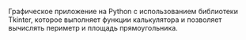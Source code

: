Графическое приложение на Python с использованием библиотеки Tkinter, которое выполняет функции калькулятора и позволяет вычислять периметр и площадь прямоугольника.

